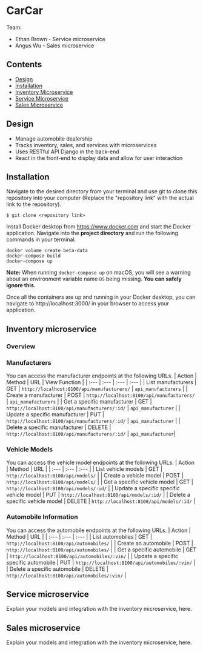 # CarCar

Team:

- Ethan Brown - Service microservice
- Angus Wu - Sales microservice

## Contents

- [Design](#design)
- [Installation](#installation)
- [Inventory Microservice](#inventory-microservice)
- [Service Microservice](#service-microservice)
- [Sales Microservice](#sales-microservice)

## Design
- Manage automobile dealership 
- Tracks inventory, sales, and services with microservices
- Uses RESTful API Django in the back-end
- React in the front-end to display data and allow for user interaction

## Installation

Navigate to the desired directory from your terminal and use git to clone this repository into your computer (Replace the "repository link" with the actual link to the repository).

```
$ git clone <repository link>
```

Install Docker desktop from https://www.docker.com and start the Docker application. Navigate into the **project directory** and run the following commands in your terminal.

```
docker volume create beta-data
docker-compose build
docker-compose up
```
**Note:** When running `docker-compose up` on macOS, you will see a warning about an environment variable name `OS` being missing. **You can safely ignore this.**

Once all the containers are up and running in your Docker desktop, you can navigate to http://localhost:3000/ in your browser to access your application.

## Inventory microservice

### Overview

### Manufacturers 
You can access the manufacturer endpoints at the following URLs.
| Action | Method | URL | View Function |
| :--- | :--- | :--- | :--- |
| List manufacturers | GET | `http://localhost:8100/api/manufacturers/` | `api_manufacturers` |
| Create a manufacturer | POST | `http://localhost:8100/api/manufacturers/` | `api_manufacturers` |
| Get a specific manufacturer | GET | `http://localhost:8100/api/manufacturers/:id/` | `api_manufacturer` |
| Update a specific manufacturer | PUT | `http://localhost:8100/api/manufacturers/:id/` | `api_manufacturer` |
| Delete a specific manufacturer | DELETE | `http://localhost:8100/api/manufacturers/:id/` | `api_manufacturer`|

### Vehicle Models 
You can access the vehicle model endpoints at the following URLs.
| Action | Method | URL |
| :---         | :---    | :---          |
| List vehicle models | GET | `http://localhost:8100/api/models/` |
| Create a vehicle model | POST | `http://localhost:8100/api/models/` |
| Get a specific vehicle model | GET | `http://localhost:8100/api/models/:id/` |
| Update a specific specific vehicle model | PUT | `http://localhost:8100/api/models/:id/` |
| Delete a specific vehicle model | DELETE | `http://localhost:8100/api/models/:id/` |

### Automobile Information 
You can access the automobile endpoints at the following URLs.
| Action | Method | URL |
| :---         | :---    | :---          |
| List automobiles | GET | `http://localhost:8100/api/automobiles/` |
| Create an automobile | POST | `http://localhost:8100/api/automobiles/` |
| Get a specific automobile | GET | `http://localhost:8100/api/automobiles/:vin/` |
| Update a specific specific automobile | PUT | `http://localhost:8100/api/automobiles/:vin/` |
| Delete a specific automobile | DELETE | `http://localhost:8100/api/automobiles/:vin/` |

## Service microservice

Explain your models and integration with the inventory
microservice, here.

## Sales microservice

Explain your models and integration with the inventory
microservice, here.
